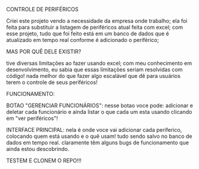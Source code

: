 CONTROLE DE PERIFÉRICOS

Criei este projeto vendo a necessidade da empresa onde trabalho;
ela foi feita para substituir a listagem de periféricos atual feita com excel;
com esse projeto, tudo que foi feito está em um banco de dados que é atualizado em tempo real conforme é adicionado o periférico;

MAS POR QUÊ DELE EXISTIR?

tive diversas limitações ao fazer usando excel;
com meu conhecimento em desenvolvimento, eu sabia que essas limitações seriam resolvidas com código!
nada melhor do que fazer algo escalável que dê para usuários terem o controle de seus periféricos!

FUNCIONAMENTO:

BOTAO "GERENCIAR FUNCIONÁRIOS":
nesse botao voce pode: adicionar e deletar cada funcionário e ainda listar o que cada um esta usando clicando em "ver periféricos"!

INTERFACE PRINCIPAL: nela é onde voce vai adicionar cada periferico, colocando quem está usando e o quê usam!
tudo sendo salvo no banco de dados em tempo real.
claramente têm alguns bugs de funcionamento que ainda estou descobrindo.

TESTEM E CLONEM O REPO!!! 
